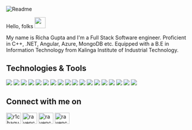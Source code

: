 <!--<img src="https://github.com/ravencode69/ravencode69/blob/main/Readme.png">-->
![Readme](https://github.com/ravencode69/ravencode69/assets/86804513/0bec0e27-9b03-4fd8-93bb-88ccb544f2ea)

Hello, folks <img src="https://i.pinimg.com/originals/10/94/23/109423f76102e5e8f703b70612aaa98b.gif" width="30px" height="30px">

My name is Richa Gupta and I'm a Full Stack Software engineer. Proficient in C++, .NET, Angular, Azure, MongoDB etc. Equipped with a B.E in Information Technology from Kalinga Institute of Industrial Technology. 

## Technologies & Tools
![](https://img.shields.io/badge/OS-Linux-informational?style=flat&logo=linux&logoColor=white&color=2bbc8a)
![](https://img.shields.io/badge/Editor-IntelliJ_IDEA-informational?style=flat&logo=intellij-idea&logoColor=white&color=2bbc8a)
![](https://img.shields.io/badge/Editor-VScode-informational?style=flat&logo=visualstudiocode&logoColor=white&color=2bbc8a)
![](https://img.shields.io/badge/IDE-VisualStudio-informational?style=flat&logo=visualstudio&logoColor=white&color=2bbc8a)
![](https://img.shields.io/badge/IDE-Androidstudio-informational?style=flat&logo=androidstudio&logoColor=white&color=2bbc8a)
![](https://img.shields.io/badge/Code-C++-informational?style=flat&logo=cplusplus&logoColor=white&color=2bbc8a)
![](https://img.shields.io/badge/Code-C-informational?style=flat&logo=c&logoColor=white&color=2bbc8a)
![](https://img.shields.io/badge/Code-Python-informational?style=flat&logo=python&logoColor=white&color=2bbc8a)
![](https://img.shields.io/badge/Code-JavaScript-informational?style=flat&logo=javascript&logoColor=white&color=2bbc8a)
![](https://img.shields.io/badge/Code-React-informational?style=flat&logo=react&logoColor=white&color=2bbc8a)
![](https://img.shields.io/badge/Code-NodeJS-informational?style=flat&logo=node.js&logoColor=white&color=2bbc8a)
![](https://img.shields.io/badge/Code-AngularJS-informational?style=flat&logo=solidity&logoColor=white&color=2bbc8a)
![](https://img.shields.io/badge/DB-MongoDB-informational?style=flat&logo=mongodb&logoColor=white&color=2bbc8a)
![](https://img.shields.io/badge/DB-NoSQL-informational?style=flat&logo=nosql&logoColor=white&color=2bbc8a)
![](https://img.shields.io/badge/Tools-Webpack-informational?style=flat&logo=webpack&logoColor=white&color=2bbc8a)
![](https://img.shields.io/badge/Tools-Redux-informational?style=flat&logo=redux&logoColor=white&color=2bbc8a)
![](https://img.shields.io/badge/Tools-Docker-informational?style=flat&logo=docker&logoColor=white&color=2bbc8a)
![](https://img.shields.io/badge/Cloud-Heroku-informational?style=flat&logo=heroku&logoColor=white&color=2bbc8a)


## Connect with me on 

<p align="left">
<a href="https://linkedin.com/in/r1chagupta" target="blank"><img align="center" src="https://icon-library.com/images/official-linkedin-icon-png/official-linkedin-icon-png-16.jpg" alt="r1chagupta" height="30" width="40" /></a>
<a href="https://www.codechef.com/users/ravenc0de69" target="blank"><img align="center" src="https://pbs.twimg.com/profile_images/1477930785537605633/ROTVNVz7_400x400.jpg" alt="ravencode69" height="30" width="40" /></a>
<!-- <a href="https://www.hackerrank.com/ravencode69" target="blank"><img align="center" src="https://upload.wikimedia.org/wikipedia/commons/4/40/HackerRank_Icon-1000px.png" alt="ravencode69" height="30" width="40" /></a> -->
<a href="https://leetcode.com/ravencode69/" target="blank"><img align="center" src="https://upload.wikimedia.org/wikipedia/commons/3/33/LeetCode_Logo_3.png" alt="ravencode69" height="30" width="40" /></a>
<a href="https://www.codingninjas.com/codestudio/profile/85f965ac-d195-438e-aa29-c7ddaa5510f2" target="blank"><img align="center" src="https://media.giphy.com/avatars/CodingNinjasIndia/PPkmhypxhU8C.jpg" alt="ravencode69" height="30" width="40" /></a>
</p>

<!--
## &#x1f4c8; GitHub Stats

<p><img align="left" src="https://github-readme-stats.vercel.app/api/top-langs?username=ravencode69&show_icons=true&locale=en&layout=compact" alt="ravencode69"  /></p>

<p><img align="center" src="https://github-readme-streak-stats.herokuapp.com/?user=ravencode69&" alt="ravencode69"  width="400"/></p>
 --> 
  
<!--
<a href="https://github.com/MartinHeinz/python-project-blueprint">
  <img align="center" src="https://github-readme-stats.vercel.app/api/pin/?username=MartinHeinz&repo=python-project-blueprint&title_color=ffffff&text_color=c9cacc&icon_color=2bbc8a&bg_color=1d1f21" />
</a>


<a href="https://github.com/MartinHeinz/go-project-blueprint">
  <img align="center" src="https://github-readme-stats.vercel.app/api/pin/?username=MartinHeinz&repo=go-project-blueprint&title_color=ffffff&text_color=c9cacc&icon_color=2bbc8a&bg_color=1d1f21" />
</a>    
-->
